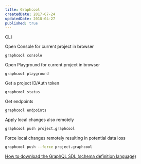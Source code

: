 ```yaml
---
title: Graphcool
createdDate: 2017-07-24
updatedDate: 2018-04-27
published: true
---
```


CLI

Open Console for current project in browser

```bash
graphcool console
```

Open Playground for current project in browser

```bash
graphcool playground
```

Get a project ID/Auth token

```bash
graphcool status
```

Get endpoints

```bash
graphcool endpoints
```

Apply local changes also remotely

```bash
graphcool push project.graphcool
```

Force local changes remotely resulting in potential data loss

```bash
graphcool push --force project.graphcool
```

[How to download the GraphQL SDL (schema definition language)]

[how to download the graphql sdl (schema definition language)]:
  https://www.graph.cool/docs/faq/graphql-how-to-download-graphql-sdl-schema-maiv5eekan/
